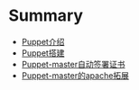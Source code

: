 # Summary

* [Puppet介绍](README.md)
* [Puppet搭建](puppetda-jian.md)
* [Puppet-master自动签署证书](puppetda-jian/puppet-masterzi-dong-qian-shu-zheng-shu.md)
* [Puppet-master的apache拓展](rang-puppet-yun-xing-zai-httpd-zhi-xia.md)

